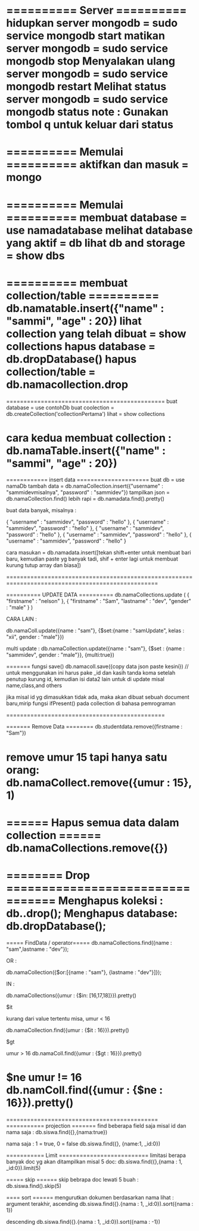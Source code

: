 ========== Server ==========
hidupkan server mongodb = sudo service mongodb start
matikan server mongodb  = sudo service mongodb stop
Menyalakan ulang server mongodb = sudo service mongodb restart
Melihat status server mongodb = sudo service mongodb status
note : Gunakan tombol q untuk keluar dari status
============================

========== Memulai ==========
aktifkan dan masuk = mongo
=============================

========== Memulai ==========
membuat database = use namadatabase
melihat database yang aktif = db
lihat db and storage = show dbs
=============================

========== membuat collection/table ==========
db.namatable.insert({"name" : "sammi", "age" : 20})
lihat collection yang telah dibuat = show collections
hapus database = db.dropDatabase()
hapus collection/table = db.namacollection.drop
==============================================

==============================================
buat database = use contohDb
buat coolection = db.createCollection('collectionPertama')
lihat = show collections

cara kedua membuat collection : db.namaTable.insert({"name" : "sammi", "age" : 20})
==============================================

============ insert data =====================
buat db     = use namaDb
tambah data = db.namaCollection.insert({"username" : "sammidevmisalnya", "password" : "sammidev"})
tampilkan json = db.namaCollection.find()
lebih rapi     = db.namadata.find().pretty()

buat data banyak, misalnya : 

{
	"username" : "sammidev",
	"password" : "hello"
},
{
	"username" : "sammidev",
	"password" : "hello"
},
{
	"username" : "sammidev",
	"password" : "hello"
},
{
	"username" : "sammidev",
	"password" : "hello"
},
{
	"username" : "sammidev",
	"password" : "hello"
}


cara masukan = db.namadata.insert([tekan shift+enter untuk membuat bari baru, kemudian paste yg banyak tadi, shif + enter lagi untuk membuat kurung tutup array dan biasa])

==================================================================================================


========== UPDATE DATA ==========
db.namaCollections.update
(
	{
		"firstname" : "nelson"
	},
	{
		"firstname" : "Sam",
		"lastname"  : "dev",
		"gender" 	: "male"
	}
)


CARA LAIN : 

db.namaColl.update({name : "sam"}, {$set:{name : "samUpdate", kelas : "xii", gender : "male"}})



multi update : 
db.namaCollection.update({name : "sam"}, {$set : {name : "sammidev",  gender : "male"}}, {multi:true})

======= fungsi save()
db.namacoll.save({copy data json paste kesini}) // untuk menggunakan ini harus pake _id dan kasih tanda koma setelah penutup kurung id, kemudian isi data2 lain untuk di update misal name,class,and others

jika misal id yg dimasukkan tidak ada, maka akan dibuat sebuah document baru,mirip fungsi ifPresent() pada collection di bahasa pemrograman

==============================================

======= Remove Data ========
db.studentdata.remove({firstname : "Sam"})

remove umur 15 tapi hanya satu orang:
db.namaCollect.remove({umur : 15}, 1) 
============================

====== Hapus semua data dalam collection ======
db.namaCollections.remove({})
===============================================

======== Drop =================================
Menghapus koleksi : db.<koleksi>.drop();
Menghapus database: db.dropDatabase();
===============================================

===== FindData / operator=====
db.namaCollections.find({name : "sam",lastname : "dev"});

OR : 

db.namaCollection({$or:[{name : "sam"}, {lastname : "dev"}]});

IN : 

db.namaCollections({umur : {$in: [16,17,18]}}).pretty()

$it

kurang dari value tertentu
misa, umur < 16

db.namaCollection.find({umur : {$it : 16}}).pretty()

$gt

umur > 16
db.namaColl.find({umur : {$gt : 16}}).pretty()

$ne
umur != 16
db.namColl.find({umur : {$ne : 16}}).pretty()
============================================

============================================
=========== projection =======
find beberapa field saja
misal id dan nama saja : 
db.siswa.find({},{nama:true})


nama saja : 1 = true, 0 = false
db.siswa.find({}, {name:1, _id:0})



=========== Limit ==========================
limitasi berapa banyak doc yg akan ditampilkan
misal 5 doc: 
db.siswa.find({},{nama : 1, _id:0}).limit(5)


===== skip ======
skip bebrapa doc
lewati 5 buah : 
db.siswa.find().skip(5)

==== sort ======
mengurutkan dokumen berdasarkan nama  lihat : argument terakhir, ascending
db.siswa.find({}.{nama : 1, _id:0}).sort({nama : 1})

descending
db.siswa.find({}.{nama : 1, _id:0}).sort({nama : -1})